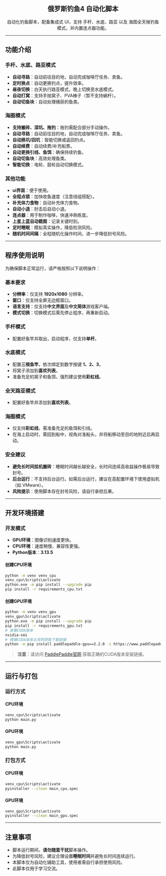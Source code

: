<p align="center">
  <h2 align="center">
     俄罗斯钓鱼4 自动化脚本
  </h2>

  <p align="center">
        自动化钓鱼脚本，配备集成式 UI，支持 手杆、水底、路亚 以及 海图全天候钓鱼模式，并内置连点器功能。  
  </p>

</p>

---

## 功能介绍

### 手杆、水底、路亚模式
- **自动寻路**：自动前往目的地，自动完成咖啡厅任务、卖鱼。
- **定时换点**：自动更换钓点，提升效率。
- **昼夜切换**：白天执行路亚模式，晚上切换至水底模式。
- **自动打窝**：支持手抛窝子、PVA棒子（暂不支持蜗杆）。
- **自动切鱼块**：自动处理捕获的鱼类。

### 海图模式
- **支持搬砖、深坑、拖钓**：拖钓需配合部分手动操作。
- **自动寻路**：自动前往目的地，自动完成咖啡厅任务、卖鱼。
- **自动换坑/回坑**：智能切换或返回钓点。
- **自动续费**：自动续费/补充船票。
- **自动更换引线、鱼饵**：确保持续钓鱼。
- **自动切鱼块**：高效处理鱼类。
- **智能切换**：电轮、鼓轮自动切换模式。


### 其他功能
- **ui界面**：便于使用。
- **全程点锁**：加快收鱼速度（注意线组搭配）。
- **补充体力食物**：自动补充体力食物。
- **自动小退**：肘击后自动小退。
- **连点器**：用于制作咖啡，快速冲熟练度。
- **上星上蓝自动截图**：记录关键时刻。
- **定时睡眠**：模拟真实操作，降低检测风险。
- **随机时间间隔**：全程随机化操作时间，进一步降低封号风险。

---

## 程序使用说明

为确保脚本正常运行，请严格按照以下说明操作：

### 基本要求
- **分辨率**：仅支持 **1920x1080** 分辨率。
- **窗口**：仅支持全屏无边框窗口。
- **语言支持**：仅支持**中文界面**及**中文简体**游戏客户端。
- **模式切换**：切换模式后需先停止程序，再重新启动。

### 手杆模式
- 配置好鱼竿并取出，启动程序，仅支持**单杆**。

### 水底模式
- 配置**三根鱼竿**，依次绑定到数字按键 **1、2、3**。
- 将窝子添加到**喜欢列表**。
- 准备充足的窝子和鱼饵，强烈建议使用**彩虹线**。

### 全天路亚模式
- 配置好鱼竿并添加到**喜欢列表**。

### 海图模式
- 仅支持**彩虹线**，需准备充足的鱼饵和引线。
- 在海上启动时，需回到船中，视角对准船头，并将船移动至目的地附近后再启动。

### 安全建议
- **避免长时间挂机搬砖**：睡眠时间越长越安全，长时间连续高收益操作极易导致封号。
- **后台运行**：不支持后台运行。如需后台运行，建议在高配置环境下使用虚拟机（如 VMware）。
- **风险提示**：使用脚本存在封号风险，请自行承担后果。

---

## 开发环境搭建

### 开发模式
- **GPU环境**：图像识别速度更快。
- **CPU环境**：速度稍慢，兼容性更强。
- **Python版本**：**3.13.5**

#### 创建CPU环境
```bash
python -m venv venv_cpu
venv_cpu\Scripts\activate
python.exe -m pip install --upgrade pip
pip install -r requirements_cpu.txt
```

#### 创建GPU环境
```bash
python -m venv venv_gpu
venv_gpu\Scripts\activate
python.exe -m pip install --upgrade pip
pip install -r requirements_gpu.txt
# 查看CUDA版本
nvidia-smi
# 根据CUDA版本从官网获取下载链接
python -m pip install paddlepaddle-gpu==3.2.0 -i https://www.paddlepaddle.org.cn/packages/stable/cu129/
```

> **注意**：请访问 [PaddlePaddle官网](https://www.paddlepaddle.org.cn/install/quick?docurl=/documentation/docs/zh/develop/install/pip/windows-pip.html) 获取正确的CUDA版本安装链接。

---

## 运行与打包

### 运行方式

#### CPU环境
```bash
venv_cpu\Scripts\activate
python main.py
```

#### GPU环境
```bash
venv_gpu\Scripts\activate
python main.py
```

### 打包方式

#### CPU环境
```bash
venv_cpu\Scripts\activate
pyinstaller --clean main_cpu.spec
```

#### GPU环境
```bash
venv_gpu\Scripts\activate
pyinstaller --clean main_gpu.spec
```

---

## 注意事项
- 脚本运行期间，**请勿随意干扰**脚本操作。
- 为降低封号风险，建议合理设置**睡眠时间**并避免长时间连续运行。
- 本脚本仅为自动化辅助工具，使用者需自行承担使用风险。
- 此脚本仅用于学习交流。

